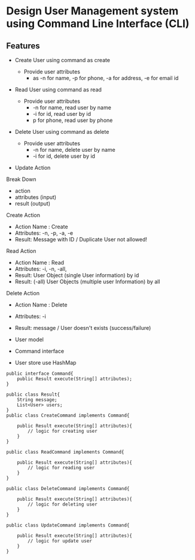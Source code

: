 
# Design User Management system using Command Line Interface (CLI)

## Features
- Create User using command as create
  - Provide user attributes 
    - as -n for name, -p for phone, -a for address, -e for email id

- Read User using command as read
    - Provide user attributes
        - -n for name, read user by name
        - -i for id, read user by id
        - p for phone, read user by phone
      
- Delete User using command as delete
    - Provide user attributes
        - -n for name, delete user by name
        - -i for id, delete user by id
- Update Action

Break Down
- action
- attributes (input)
- result (output)


Create Action
- Action Name : Create
- Attributes: -n, -p, -a, -e
- Result: Message with ID / Duplicate User not allowed!

Read Action
- Action Name : Read
- Attributes: -i, -n, -all, 
- Result: User Object (single User information) by id
- Result: (-all) User Objects (multiple user Information) by all

Delete Action
- Action Name : Delete
- Attributes: -i
- Result: message / User doesn't exists (success/failure)


- User model
- Command interface
- User store use HashMap

```
public interface Command{ 
    public Result execute(String[] attributes);
}

public class Result{
    String message;
    List<User> users;
}
public class CreateCommand implements Command{

    public Result execute(String[] attributes){
        // logic for creating user
    }
}

public class ReadCommand implements Command{

    public Result execute(String[] attributes){
        // logic for reading user
    }
}

public class DeleteCommand implements Command{

    public Result execute(String[] attributes){
        // logic for deleting user
    }
}

public class UpdateCommand implements Command{

    public Result execute(String[] attributes){
        // logic for update user
    }
}
```